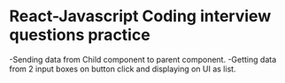 # React-Javascript Coding interview questions practice

-Sending data from Child component to parent component.
-Getting data from 2 input boxes on button click and displaying on UI as list.
